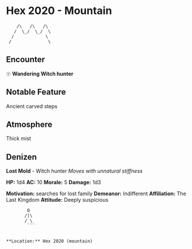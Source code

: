 # Hex 2020 - Mountain
```
    /\   /\   /\
   /  \_/  \_/  \
  /            \
 /              \
```

## Encounter

☉ **Wandering Witch hunter**

## Notable Feature

Ancient carved steps

## Atmosphere

Thick mist

## Denizen

**Lost Mold** - Witch hunter
*Moves with unnatural stiffness*

**HP:** 1d4 **AC:** 10 **Morale:** 5
**Damage:** 1d3

**Motivation:** searches for lost family
**Demeanor:** Indifferent
**Affiliation:** The Last Kingdom
**Attitude:** Deeply suspicious

```
        O
       /|\
       / \
        ```


**Location:** Hex 2020 (mountain)
